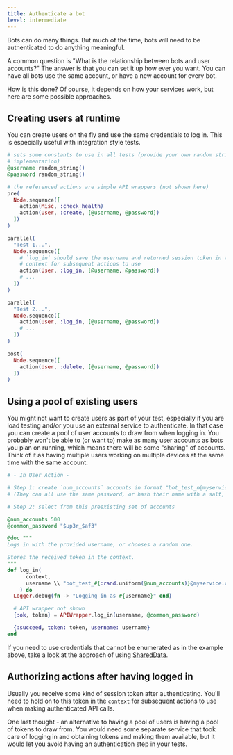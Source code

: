 ```yaml
---
title: Authenticate a bot
level: intermediate
---
```


Bots can do many things. But much of the time, bots will need to be authenticated to
do anything meaningful.

A common question is "What is the relationship between bots and user accounts?" The
answer is that you can set it up how ever you want. You can have all bots use the
same account, or have a new account for every bot.

How is this done? Of course, it depends on how your services work, but here are some
possible approaches.

## Creating users at runtime

You can create users on the fly and use the same credentials to log in. This is
especially useful with integration style tests.

```elixir
# sets some constants to use in all tests (provide your own random string
# implementation)
@username random_string()
@password random_string()

# the referenced actions are simple API wrappers (not shown here)
pre(
  Node.sequence([
    action(Misc, :check_health)
    action(User, :create, [@username, @password])
  ])
)

parallel(
  "Test 1...",
  Node.sequence([
    # `log_in` should save the username and returned session token in the
    # context for subsequent actions to use
    action(User, :log_in, [@username, @password])
    # ...
  ])
)

parallel(
  "Test 2...",
  Node.sequence([
    action(User, :log_in, [@username, @password])
    # ...
  ])
)

post(
  Node.sequence([
    action(User, :delete, [@username, @password])
  ])
)
```

## Using a pool of existing users

You might not want to create users as part of your test, especially if you are load
testing and/or you use an external service to authenticate. In that case you can
create a pool of user accounts to draw from when logging in. You probably won't be
able to (or want to) make as many user accounts as bots you plan on running, which
means there will be some "sharing" of accounts. Think of it as having multiple users
working on multiple devices at the same time with the same account.

```elixir
# - In User Action -

# Step 1: create `num_accounts` accounts in format "bot_test_n@myservice.com"
# (They can all use the same password, or hash their name with a salt, etc)

# Step 2: select from this preexisting set of accounts

@num_accounts 500
@common_password "$up3r_$af3"

@doc """
Logs in with the provided username, or chooses a random one.

Stores the received token in the context.
"""
def log_in(
      context,
      username \\ "bot_test_#{:rand.uniform(@num_accounts)}@myservice.com"
    ) do
  Logger.debug(fn -> "Logging in as #{username}" end)

  # API wrapper not shown
  {:ok, token} = APIWrapper.log_in(username, @common_password)

  {:succeed, token: token, username: username}
end
```

If you need to use credentials that cannot be enumerated as in the example above,
take a look at the approach of using [SharedData].

## Authorizing actions after having logged in

Usually you receive some kind of session token after authenticating. You'll need to
hold on to this token in the `context` for subsequent actions to use when making
authenticated API calls.

One last thought - an alternative to having a pool of users is having a pool of
tokens to draw from. You would need some separate service that took care of logging
in and obtaining tokens and making them available, but it would let you avoid having
an authentication step in your tests.

[shareddata]: ../share-data-between-bots/#using-locks
